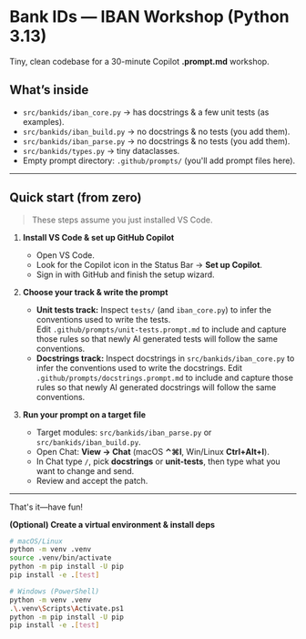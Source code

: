 # Bank IDs — IBAN Workshop (Python 3.13)

Tiny, clean codebase for a 30-minute Copilot **.prompt.md** workshop.  

## What’s inside
- `src/bankids/iban_core.py` → has docstrings & a few unit tests (as examples).
- `src/bankids/iban_build.py` → no docstrings & no tests (you add them).
- `src/bankids/iban_parse.py` → no docstrings & no tests (you add them).
- `src/bankids/types.py` → tiny dataclasses.
- Empty prompt directory: `.github/prompts/` (you'll add prompt files here).

---

## Quick start (from zero)

> These steps assume you just installed VS Code.

1) **Install VS Code & set up GitHub Copilot**
   - Open VS Code.
   - Look for the Copilot icon in the Status Bar → **Set up Copilot**.
   - Sign in with GitHub and finish the setup wizard.

2) **Choose your track & write the prompt**
   - **Unit tests track:** Inspect `tests/` (and `iban_core.py`) to infer the conventions used to write the tests.  
     Edit `.github/prompts/unit-tests.prompt.md` to include and capture those rules so that newly AI generated tests will follow the same conventions.
   - **Docstrings track:** Inspect docstrings in `src/bankids/iban_core.py` to infer the conventions used to write the docstrings. 
     Edit `.github/prompts/docstrings.prompt.md` to include and capture those rules so that newly AI generated docstrings will follow the same conventions.

3) **Run your prompt on a target file**
   - Target modules: `src/bankids/iban_parse.py` or `src/bankids/iban_build.py`.
   - Open Chat: **View → Chat** (macOS **⌃⌘I**, Win/Linux **Ctrl+Alt+I**).
   - In Chat type `/`, pick **docstrings** or **unit-tests**, then type what you want to change and send.
   - Review and accept the patch.

---

That's it—have fun!

**(Optional) Create a virtual environment & install deps**
   ```bash
   # macOS/Linux
   python -m venv .venv
   source .venv/bin/activate
   python -m pip install -U pip
   pip install -e .[test]

   # Windows (PowerShell)
   python -m venv .venv
   .\.venv\Scripts\Activate.ps1
   python -m pip install -U pip
   pip install -e .[test]
   ```


